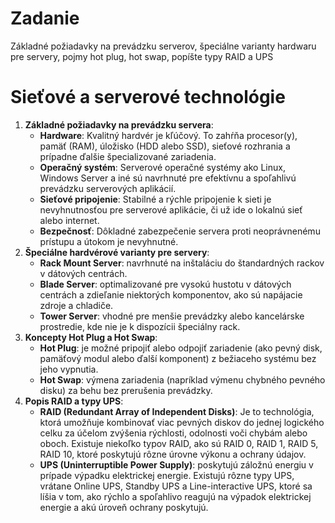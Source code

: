 # **Zadanie**

Základné požiadavky na prevádzku serverov, špeciálne varianty hardwaru pre servery, pojmy hot plug, hot swap, popíšte typy RAID a UPS


# **Sieťové a serverové technológie**

1. **Základné požiadavky na prevádzku servera**:
    - **Hardware**: Kvalitný hardvér je kľúčový. To zahŕňa procesor(y), pamäť (RAM), úložisko (HDD alebo SSD), sieťové rozhrania a prípadne ďalšie špecializované zariadenia.
    - **Operačný systém**: Serverové operačné systémy ako Linux, Windows Server a iné sú navrhnuté pre efektívnu a spoľahlivú prevádzku serverových aplikácií.
    - **Sieťové pripojenie**: Stabilné a rýchle pripojenie k sieti je nevyhnutnosťou pre serverové aplikácie, či už ide o lokalnú sieť alebo internet.
    - **Bezpečnosť**: Dôkladné zabezpečenie servera proti neoprávnenému prístupu a útokom je nevyhnutné.
2. **Špeciálne hardvérové varianty pre servery**:
    - **Rack Mount Server**: navrhnuté na inštaláciu do štandardných rackov v dátových centrách.
    - **Blade Server**: optimalizované pre vysokú hustotu v dátových centrách a zdieľanie niektorých komponentov, ako sú napájacie zdroje a chladiče.
    - **Tower Server**: vhodné pre menšie prevádzky alebo kancelárske prostredie, kde nie je k dispozícii špeciálny rack.
3. **Koncepty Hot Plug a Hot Swap**:
    - **Hot Plug**: je možné pripojiť alebo odpojiť zariadenie (ako pevný disk, pamäťový modul alebo ďalší komponent) z bežiaceho systému bez jeho vypnutia.
    - **Hot Swap**: výmena zariadenia (napríklad výmenu chybného pevného disku) za behu bez prerušenia prevádzky.
4. **Popis RAID a typy UPS**:
    - **RAID (Redundant Array of Independent Disks)**: Je to technológia, ktorá umožňuje kombinovať viac pevných diskov do jednej logického celku za účelom zvýšenia rýchlosti, odolnosti voči chybám alebo oboch. Existuje niekoľko typov RAID, ako sú RAID 0, RAID 1, RAID 5, RAID 10, ktoré poskytujú rôzne úrovne výkonu a ochrany údajov.
    - **UPS (Uninterruptible Power Supply)**: poskytujú záložnú energiu v prípade výpadku elektrickej energie. Existujú rôzne typy UPS, vrátane Online UPS, Standby UPS a Line-interactive UPS, ktoré sa líšia v tom, ako rýchlo a spoľahlivo reagujú na výpadok elektrickej energie a akú úroveň ochrany poskytujú.
